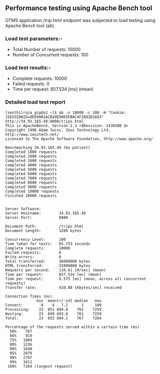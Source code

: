 ## Performance testing using Apache Bench tool
OTMS application /trip.html endpoint was subjected to load testing using Apache Bench tool (ab).

### Load test parameters:-

- Total Number of requests:      10000
- Number of Concurrent requests:   100

### Load test results:-

- Complete requests:      10000
- Failed requests:        0
- Time per request:       857.534 [ms] (mean)

### Detailed load test report

```
[senthilraja_gcp@s2 ~]$ ab -n 10000 -c 100 -H "Cookie: JSESSIONID=8E69001ACB49E9065FBAC4F2803D16E4" http://34.93.165.49:8080/trips.html
This is ApacheBench, Version 2.3 <$Revision: 1430300 $>
Copyright 1996 Adam Twiss, Zeus Technology Ltd, http://www.zeustech.net/
Licensed to The Apache Software Foundation, http://www.apache.org/

Benchmarking 34.93.165.49 (be patient)
Completed 1000 requests
Completed 2000 requests
Completed 3000 requests
Completed 4000 requests
Completed 5000 requests
Completed 6000 requests
Completed 7000 requests
Completed 8000 requests
Completed 9000 requests
Completed 10000 requests
Finished 10000 requests


Server Software:        
Server Hostname:        34.93.165.49
Server Port:            8080

Document Path:          /trips.html
Document Length:        3289 bytes

Concurrency Level:      100
Time taken for tests:   85.753 seconds
Complete requests:      10000
Failed requests:        0
Write errors:           0
Total transferred:      36080000 bytes
HTML transferred:       32890000 bytes
Requests per second:    116.61 [#/sec] (mean)
Time per request:       857.534 [ms] (mean)
Time per request:       8.575 [ms] (mean, across all concurrent requests)
Transfer rate:          410.88 [Kbytes/sec] received

Connection Times (ms)
              min  mean[+/-sd] median   max
Connect:        0    4   7.2      1     109
Processing:    23  851 694.0    762    7259
Waiting:       23  849 693.0    761    7259
Total:         23  855 694.2    767    7264

Percentage of the requests served within a certain time (ms)
  50%    767
  66%    919
  75%   1069
  80%   1236
  90%   1648
  95%   2076
  98%   2707
  99%   3411
 100%   7264 (longest request)
```